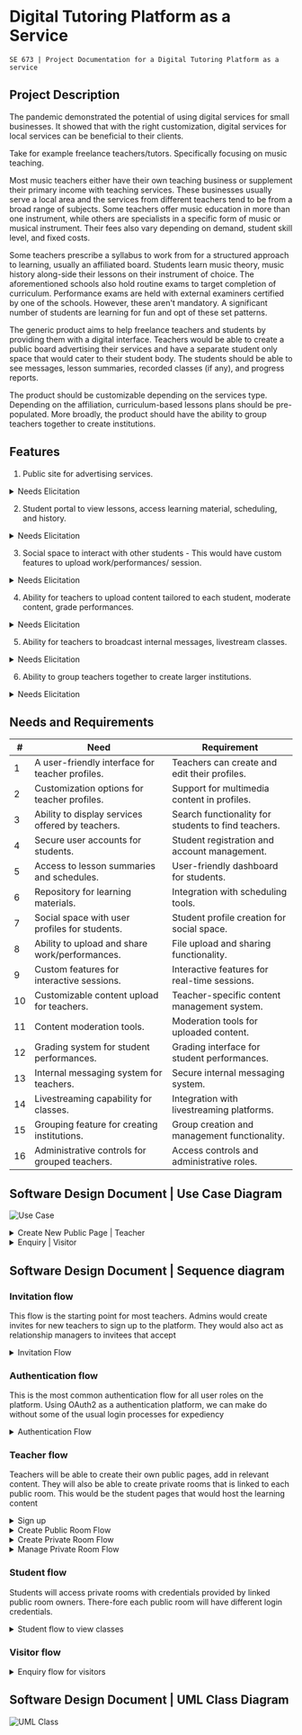 # Digital Tutoring Platform as a Service
    SE 673 | Project Documentation for a Digital Tutoring Platform as a service

## Project Description
 
The pandemic demonstrated the potential of using digital services for small businesses. It showed that with the right customization, digital services for local services can be beneficial to their clients. 
 
Take for example freelance teachers/tutors. Specifically focusing on music teaching. 
 
Most music teachers either have their own teaching business or supplement their primary income with teaching services. These businesses usually serve a local area and the services from different teachers tend to be from a broad range of subjects. Some teachers offer music education in more than one instrument, while others are specialists in a specific form of music or musical instrument. Their fees also vary depending on demand, student skill level, and fixed costs. 
 
Some teachers prescribe a syllabus to work from for a structured approach to learning, usually an affiliated board. Students learn music theory, music history along-side their lessons on their instrument of choice. The aforementioned schools also hold routine exams to target completion of curriculum. Performance exams are held with external examiners certified by one of the schools. However, these aren't mandatory. A significant number of students are learning for fun and opt of these set patterns. 
 
The generic product aims to help freelance teachers and students by providing them with a digital interface. Teachers would be able to create a public board advertising their services and have a separate student only space that would cater to their student body. The students should be able to see messages, lesson summaries, recorded classes (if any), and progress reports. 
 
The product should be customizable depending on the services type. Depending on the affiliation, curriculum-based lessons plans should be pre-populated. More broadly, the product should have the ability to group teachers together to create institutions.
 
## Features

1.	Public site for advertising services.
<details>
  <summary> Needs Elicitation </summary>

| #   | Need                                           |
| --- | ---------------------------------------------- |
| 1   | A user-friendly interface for teacher profiles.|
| 2   | Customization options for teacher profiles.    |
| 3   | Ability to display services offered by teachers.|

</details>

2.	Student portal to view lessons, access learning material, scheduling, and history.
<details>
  <summary>Needs Elicitation </summary>

| #   | Need                                           |
| --- | ---------------------------------------------- |
| 1   | Secure user accounts for students.             |
| 2   | Access to lesson summaries and schedules.      |
| 3   | Repository for learning materials.             |

</details>

3.	Social space to interact with other students - This would have custom features to upload work/performances/ session.
<details>
  <summary> Needs Elicitation </summary>

| #   | Need                                           |
| --- | ---------------------------------------------- |
| 1   | Social space with user profiles for students. |
| 2   | Ability to upload and share work/performances. |
| 3   | Custom features for interactive sessions.     |

</details>

4.	Ability for teachers to upload content tailored to each student, moderate content, grade performances.
<details>
  <summary> Needs Elicitation </summary>

| #   | Need                                           |
| --- | ---------------------------------------------- |
| 1   | Customizable content upload for teachers.     |
| 2   | Content moderation tools.                     |
| 3   | Grading system for student performances.       |

</details>

5.	Ability for teachers to broadcast internal messages, livestream classes.
<details>
  <summary> Needs Elicitation </summary>

| #   | Need                                           |
| --- | ---------------------------------------------- |
| 1   | Internal messaging system for teachers.        |
| 2   | Livestreaming capability for classes.          |

</details>

6.	Ability to group teachers together to create larger institutions.
<details>
  <summary> Needs Elicitation </summary>

| #   | Need                                           |
| --- | ---------------------------------------------- |
| 1   | Grouping feature for creating institutions.   |
| 2   | Administrative controls for grouped teachers. |

</details>

## Needs and Requirements

| #   | Need                                           | Requirement                                   |
| --- | ---------------------------------------------- | ---------------------------------------------- |
| 1   | A user-friendly interface for teacher profiles.| Teachers can create and edit their profiles.  |
| 2   | Customization options for teacher profiles.    | Support for multimedia content in profiles.   |
| 3   | Ability to display services offered by teachers.| Search functionality for students to find teachers.|
| 4   | Secure user accounts for students.             | Student registration and account management.  |
| 5   | Access to lesson summaries and schedules.      | User-friendly dashboard for students.         |
| 6   | Repository for learning materials.             | Integration with scheduling tools.             |
| 7   | Social space with user profiles for students.  | Student profile creation for social space.    |
| 8   | Ability to upload and share work/performances. | File upload and sharing functionality.       |
| 9   | Custom features for interactive sessions.     | Interactive features for real-time sessions. |
| 10  | Customizable content upload for teachers.     | Teacher-specific content management system.   |
| 11  | Content moderation tools.                     | Moderation tools for uploaded content.        |
| 12  | Grading system for student performances.       | Grading interface for student performances.   |
| 13  | Internal messaging system for teachers.        | Secure internal messaging system.             |
| 14  | Livestreaming capability for classes.          | Integration with livestreaming platforms.    |
| 15  | Grouping feature for creating institutions.   | Group creation and management functionality. |
| 16  | Administrative controls for grouped teachers. | Access controls and administrative roles.    |


## Software Design Document | Use Case Diagram
![Use Case](./docs/assets/images/Use%20Case.png)


<details>
  <summary> Create New Public Page | Teacher </summary>

| Description Item         | Description                                              |
|---------------------------|----------------------------------------------------------|
| Use Case ID               | 1                                                        |
| Use Case Description      | Also known as a public page - This is the landing page for all teachers offering their services |
| Actor                     | Teacher                                                  |
| Stakeholders and Needs    | Teacher - to have a digital public space that can be used to advertise services offered |
|                           | Visitor - to discover new teaching services               |
|                           |               |
| Pre-conditions            | User with "Teacher" role has accessed the platform        |
| Trigger                   | Teacher clicks on create new public page                 |
| Post-conditions           | Teacher should have an SEO optimized public page offering teaching services in the local area |
|            |  |
| Basic flow                | 1. Teacher enters the name of the service                 |
|                           | 2. Teacher enters services being offered                  |
|                           | 3. Teacher enters the area of service offering           |
|                           | 4. Teacher enters prices of services being offered       |
|                           | 5. Teacher selects the color theme of the public page     |
|                           | 6. System generates a preview of the public page          |
|                           | 7. Teacher accepts the preview                            |
|                           | 8. Teacher selects the payment plan                        |
|                           | 9. Teacher pays the payment plan                           |
|                           | 10. Page is publicly available                             |
|                           |                                                          |
| Extensions                |                                                          |
|                           |                                                          |
|                           |                                                          |
|                           |                                                          |
|                           |                                                          |
|                           |                                                          |
|                           |                                                          |
|                           |                                                          |
|                           |                                                          |
|                           |                                                          |
|                           |                                                          |
|                           |                                                          |

</details>


<details>
  <summary> Enquiry | Visitor </summary>

| Description Item         | Description                                              |
|---------------------------|----------------------------------------------------------|
| Use Case ID               | 2                                                        |
| Use Case Description      | Visitor Makes an enquiry about a class or school on a public page |
|                           |                                                          |
| Actor                     | Visitor                                                  |
| Stakeholders and Needs    | Teacher - To clarify questions from interested parties about the services being offered |
|                           | School admin - to clarify questions from interested parties about school services |
|                           |                                                          |
| Pre-conditions            | Visitor has accessed the public page of a teacher or school |
| Trigger                   | Visitor has submitted an enquiry form from a public page  |
| Post-conditions           | Enquiry is logged, and public page owners are notified about visitor enquiry |
|                           |                                                          |
| Basic flow                | 1. Visitor accesses the enquiry form                       |
|                           | 2. Visitor fills in form details                           |
|                           | 3. Visitor submits the form                                |
|                           | 4. System logs form details                                |
|                           | 5. Public page owner is notified about the message         |
|                           | 6. Visitor is given a success message, and the form is removed from the screen |
|                           |                                                          |
| Extensions                | 1a Public page load fails                                  |
|                           | 1a1 Visitor is shown an error page                         |
|                           | 2a Form has invalid details                                |
|                           | 2a1 Visitor is shown error messages on form elements      |
|                           | 2a2 Visitor is prompted to correct form details            |
|                           |                                                          |
|                           | 3a Visitor attempted to submit an incomplete form          |
|                           | 3a1 Submit button is not active                            |
|                           | 3a2 Visitor is shown which form fields are required        |
|                           |                                                          |
|                           | 6a Form is valid but submission fails                       |
|                           | 6a1 Enquiry form submission error is returned to Visitor   |
|                           | 6a2 Visitor is shown an appropriate error                  |

</details>


## Software Design Document | Sequence diagram

### Invitation flow
This flow is the starting point for most teachers. Admins would create invites for new teachers to sign up to the platform. They would also act as relationship managers to invitees that accept

<details>
  <summary> Invitation Flow </summary>

![Invite | Admin](./docs/assets/images/Sequence%20Diagram-Invite%20_%20Admin.png)

</details>

### Authentication flow
This is the most common authentication flow for all user roles on the platform. Using OAuth2 as a authentication platform, we can make do without some of the usual login processes for expediency
<details>
  <summary> Authentication Flow </summary>

![Authentication | Users](./docs/assets/images/Sequence%20Diagram-Authentication%20Flow%20_%20User.png)

</details>

### Teacher flow
Teachers will be able to create their own public pages, add in relevant content. They will also be able to create private rooms that is linked to each public room. This would be the student pages that would host the learning content

<details>
  <summary> Sign up </summary>

![Sign up | Teacher](./docs/assets/images/Sequence%20Diagram-Sign-up%20_%20Teacher.png)

</details>

<details>
  <summary> Create Public Room Flow </summary>

![Create Public Room | Teacher](./docs/assets/images/Sequence%20Diagram-Create%20Public%20Page%20_%20Teacher.png)


</details>

<details>
  <summary> Create Private Room Flow </summary>

![Create Private Room | Teacher](./docs/assets/images/Sequence%20Diagram-Create%20Private%20Page%20_%20Teacher.png)


</details>

<details>
  <summary> Manage Private Room Flow </summary>

![Manage Private Room | Teacher](./docs/assets/images/Sequence%20Diagram-Manage%20Class%20_%20Teacher.png)

</details>

### Student flow
Students will access private rooms with credentials provided by linked public room owners. There-fore each public room will have different login credentials.
<details>
  <summary> Student flow to view classes </summary>

![View Class | Student](./docs/assets/images/Sequence%20Diagram-View%20Class%20_%20Student.png)

</details>

### Visitor flow
<details>
  <summary> Enquiry flow for visitors </summary>
  
 
![Enquiry Flow | Visitor](./docs/assets/images/Sequence%20Diagram-Enquiry%20Flow%20_%20Visitor.png)

</details>


## Software Design Document | UML Class Diagram
![UML Class](./docs/assets/uml-classes.png)
